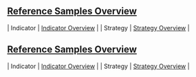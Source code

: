 ## [Reference Samples Overview](https://developer.ninjatrader.com/docs/desktop/reference_samples\#reference-samples-overview)

| Indicator | [Indicator Overview](https://developer.ninjatrader.com/docs/desktop/indicator_overview) |
| Strategy | [Strategy Overview](https://developer.ninjatrader.com/docs/desktop/strategy_overview) |

## [Reference Samples Overview](https://developer.ninjatrader.com/docs/desktop/reference_samples\#reference-samples-overview)

| Indicator | [Indicator Overview](https://developer.ninjatrader.com/docs/desktop/indicator_overview) |
| Strategy | [Strategy Overview](https://developer.ninjatrader.com/docs/desktop/strategy_overview) |